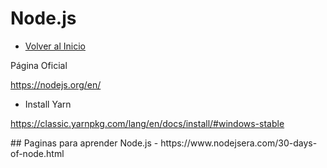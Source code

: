 # Node.js
- [Volver al Inicio](../README.md)
<aside>
 Página Oficial

https://nodejs.org/en/

- Install Yarn

https://classic.yarnpkg.com/lang/en/docs/install/#windows-stable

</aside>

<aside>
 ## Paginas para aprender Node.js
- https://www.nodejsera.com/30-days-of-node.html
 <aside>
